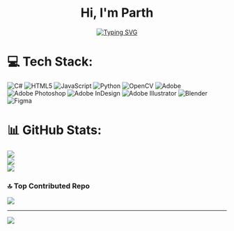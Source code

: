 <h1 align="center">Hi, I'm Parth</h1>
<p align="center">
  <a href="https://git.io/typing-svg"><img src="https://readme-typing-svg.demolab.com?font=Fira+Code&size=22&pause=1000&width=435&lines=Designer" alt="Typing SVG" /></a>
</p>

# 💻 Tech Stack:
![C#](https://img.shields.io/badge/c%23-%23239120.svg?style=flat&logo=csharp&logoColor=white)
![HTML5](https://img.shields.io/badge/html5-%23E34F26.svg?style=flat&logo=html5&logoColor=white)
![JavaScript](https://img.shields.io/badge/javascript-%23323330.svg?style=flat&logo=javascript&logoColor=%23F7DF1E)
![Python](https://img.shields.io/badge/python-3670A0?style=flat&logo=python&logoColor=ffdd54)
![OpenCV](https://img.shields.io/badge/opencv-%23white.svg?style=flat&logo=opencv&logoColor=white)
![Adobe](https://img.shields.io/badge/adobe-%23FF0000.svg?style=flat&logo=adobe&logoColor=white)
![Adobe Photoshop](https://img.shields.io/badge/adobe%20photoshop-%2331A8FF.svg?style=flat&logo=adobe%20photoshop&logoColor=white)
![Adobe InDesign](https://img.shields.io/badge/Adobe%20InDesign-49021F?style=flat&logo=adobeindesign&logoColor=FF3366)
![Adobe Illustrator](https://img.shields.io/badge/adobe%20illustrator-%23FF9A00.svg?style=flat&logo=adobe%20illustrator&logoColor=white)
![Blender](https://img.shields.io/badge/blender-%23F5792A.svg?style=flat&logo=blender&logoColor=white)
![Figma](https://img.shields.io/badge/figma-%23F24E1E.svg?style=flat&logo=figma&logoColor=white)

# 📊 GitHub Stats:
![](https://github-readme-stats.vercel.app/api?username=Parth&theme=discord_old_blurple&hide_border=false&include_all_commits=false&count_private=false)<br />
![](https://github-readme-streak-stats.herokuapp.com/?user=Parth&theme=discord_old_blurple&hide_border=false)<br />
![](https://github-readme-stats.vercel.app/api/top-langs/?username=Parth&theme=discord_old_blurple&hide_border=false&include_all_commits=false&count_private=false&layout=compact)

### 🔝 Top Contributed Repo
![](https://github-contributor-stats.vercel.app/api?username=Parth&limit=5&theme=onedark&combine_all_yearly_contributions=true)

---
[![](https://visitcount.itsvg.in/api?id=Parth&icon=0&color=6)](https://visitcount.itsvg.in)
